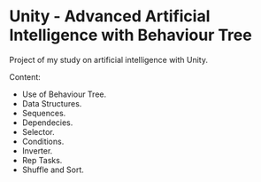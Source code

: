 # Unity - Advanced Artificial Intelligence with Behaviour Tree
Project of my study on artificial intelligence with Unity.

Content:<br>
- Use of Behaviour Tree.<br>
- Data Structures.<br>
- Sequences.<br>
- Dependecies.<br>
- Selector.<br>
- Conditions.<br>
- Inverter.<br>
- Rep Tasks.<br>
- Shuffle and Sort.<br>
